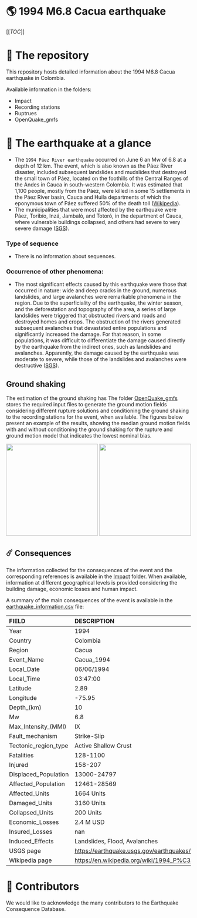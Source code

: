# 🌎 1994 M6.8 Cacua earthquake
[[_TOC_]]

# 📂 The repository  

This repository hosts detailed information about the 1994 M6.8 Cacua earthquake in Colombia.

Available information in the folders:

- Impact
- Recording stations
- Ruptrues
- OpenQuake_gmfs 


# 🚀 The earthquake at a glance 
- The `1994 Páez River earthquake` occurred on June 6 an Mw of 6.8 at a depth of 12 km. The event, which is also known as the Páez River disaster, included subsequent landslides and mudslides that destroyed the small town of Páez, located on the foothills of the Central Ranges of the Andes in Cauca in south-western Colombia. It was estimated that 1,100 people, mostly from the Páez, were killed in some 15 settlements in the Páez River basin, Cauca and Huila departments of which the eponymous town of Páez suffered 50% of the death toll ([Wikipedia](https://en.wikipedia.org/wiki/1994_P%C3%A1ez_River_earthquake)). 
- The municipalities that were most affected by the earthquake were Páez, Toribío, Inzá, Jambaló, and Totoró, in the department of Cauca, where vulnerable buildings collapsed, and others had severe to very severe damage ([SGS](https://sish.sgc.gov.co/visor/sesionServlet?metodo=irAInfoDetallada&idSismo=59)).


### Type of sequence
- There is no information about sequences.


### Occurrence of other phenomena:
- The most significant effects caused by this earthquake were those that occurred in nature: wide and deep cracks in the ground, numerous landslides, and large avalanches were remarkable phenomena in the region. Due to the superficiality of the earthquake, the winter season, and the deforestation and topography of the area, a series of large landslides were triggered that obstructed rivers and roads and destroyed homes and crops. The obstruction of the rivers generated subsequent avalanches that devastated entire populations and significantly increased the damage. For that reason, in some populations, it was difficult to differentiate the damage caused directly by the earthquake from the indirect ones, such as landslides and avalanches. Apparently, the damage caused by the earthquake was moderate to severe, while those of the landslides and avalanches were destructive ([SGS](https://sish.sgc.gov.co/visor/sesionServlet?metodo=irAInfoDetallada&idSismo=59)). 


## Ground shaking

The estimation of the ground shaking has The folder [OpenQuake_gmfs](./OpenQuake_gmfs/) stores the required input files to generate the ground motion fields considering different rupture solutions and conditioning the ground shaking to the recording stations for the event, when available. The figures below present an example of the results, showing the median ground motion fields with and without conditioning the ground shaking for the rupture and ground motion model that indicates the lowest nominal bias.

<img src="./OpenQuake_gmfs/median_gmf_stations_none.png" height="250">
<img src="./OpenQuake_gmfs/median_gmf_stations_seismic.png" height="250">

## ☄️ Consequences

The information collected for the consequences of the event and the corresponding references is available in the [Impact](./Impact) folder. When available, information at different geographical levels is provided considering the building damage, economic losses and human impact.

A summary of the main consequences of the event is available in the [earthquake_information.csv](./earthquake_information.csv) file:

| FIELD                | DESCRIPTION                                                            |
|:---------------------|:-----------------------------------------------------------------------|
| Year                 | 1994                                                                   |
| Country              | Colombia                                                               |
| Region               | Cacua                                                                  |
| Event_Name           | Cacua_1994                                                             |
| Local_Date           | 06/06/1994                                                             |
| Local_Time           | 03:47:00                                                               |
| Latitude             | 2.89                                                                   |
| Longitude            | -75.95                                                                 |
| Depth_(km)           | 10                                                                     |
| Mw                   | 6.8                                                                    |
| Max_Intensity_(MMI)  | IX                                                                     |
| Fault_mechanism      | Strike-Slip                                                            |
| Tectonic_region_type | Active Shallow Crust                                                   |
| Fatalities           | 128-1100                                                               |
| Injured              | 158-207                                                                |
| Displaced_Population | 13000-24797                                                            |
| Affected_Population  | 12461-28569                                                            |
| Affected_Units       | 1664 Units                                                             |
| Damaged_Units        | 3160 Units                                                             |
| Collapsed_Units      | 200 Units                                                              |
| Economic_Losses      | 2.4 M USD                                                              |
| Insured_Losses       | nan                                                                    |
| Induced_Effects      | Landslides, Flood, Avalanches                                          |
| USGS page            | https://earthquake.usgs.gov/earthquakes/eventpage/usp0006dv8/executive |
| Wikipedia page       | https://en.wikipedia.org/wiki/1994_P%C3%A1ez_River_earthquake          |


# 🌟 Contributors 

We would like to acknowledge the many contributors to the Earthquake Consequence Database.
